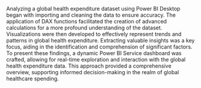 Analyzing a global health expenditure dataset using Power BI Desktop began with importing and cleaning the data to ensure accuracy. The application of DAX functions facilitated the creation of advanced calculations for a more profound understanding of the dataset. Visualizations were then developed to effectively represent trends and patterns in global health expenditure. Extracting valuable insights was a key focus, aiding in the identification and comprehension of significant factors. To present these findings, a dynamic Power BI Service dashboard was crafted, allowing for real-time exploration and interaction with the global health expenditure data. This approach provided a comprehensive overview, supporting informed decision-making in the realm of global healthcare spending.
